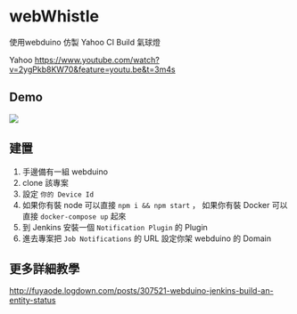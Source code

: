 # webWhistle

使用webduino 仿製 Yahoo CI Build 氣球燈

Yahoo 
https://www.youtube.com/watch?v=2ygPkb8KW70&feature=youtu.be&t=3m4s


## Demo
<img src="http://giant.gfycat.com/HilariousFreshAntarcticgiantpetrel.gif">

## 建置
1. 手邊備有一組 webduino
2. clone 該專案
3. 設定 `你的 Device Id`
4. 如果你有裝 node 可以直接 `npm i && npm start` ， 如果你有裝 Docker 可以直接 `docker-compose up` 起來
5. 到 Jenkins 安裝一個 `Notification Plugin` 的 Plugin
6. 進去專案把 `Job Notifications` 的 URL 設定你架 webduino 的 Domain

## 更多詳細教學
http://fuyaode.logdown.com/posts/307521-webduino-jenkins-build-an-entity-status
